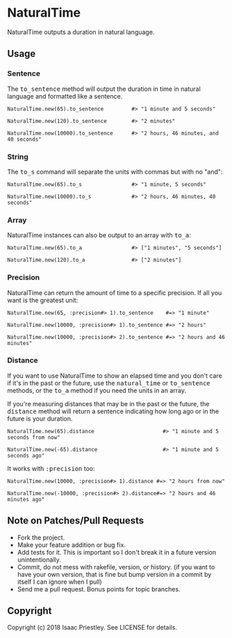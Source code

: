 # NaturalTime

NaturalTime outputs a duration in natural language.

## Usage

### Sentence

The <tt>to_sentence</tt> method will output the duration in time in natural language
and formatted like a sentence.

    NaturalTime.new(65).to_sentence         #> "1 minute and 5 seconds"

    NaturalTime.new(120).to_sentence        #> "2 minutes"

    NaturalTime.new(10000).to_sentence      #> "2 hours, 46 minutes, and 40 seconds"

### String

The <tt>to_s</tt> command will separate the units with commas but with no "and":

    NaturalTime.new(65).to_s                #> "1 minute, 5 seconds"

    NaturalTime.new(10000).to_s             #> "2 hours, 46 minutes, 40 seconds"

### Array

NaturalTime instances can also be output to an array with <tt>to_a</tt>:

    NaturalTime.new(65).to_a                #> ["1 minutes", "5 seconds"]

    NaturalTime.new(120).to_a               #> ["2 minutes"]

### Precision

NaturalTime can return the amount of time to a specific precision.  If all you want is the greatest unit:

    NaturalTime.new(65, :precision#> 1).to_sentence    #=> "1 minute"

    NaturalTime.new(10000, :precision#> 1).to_sentence #=> "2 hours"

    NaturalTime.new(10000, :precision#> 2).to_sentence #=> "2 hours and 46 minutes"

### Distance

If you want to use NaturalTime to show an elapsed time and you don't care if it's in the
past or the future, use the <tt>natural_time</tt> or <tt>to_sentence</tt> methods, or the
<tt>to_a</tt> method if you need the units in an array.

If you're measuring distances that may be in the past or the future, the <tt>distance</tt>
method will return a sentence indicating how long ago or in the future is your duration.

    NaturalTime.new(65).distance                      #> "1 minute and 5 seconds from now"

    NaturalTime.new(-65).distance                     #> "1 minute and 5 seconds ago"

It works with <tt>:precision</tt> too:

    NaturalTime.new(10000, :precision#> 1).distance #=> "2 hours from now"

    NaturalTime.new(-10000, :precision#> 2).distance#=> "2 hours and 46 minutes ago"


## Note on Patches/Pull Requests

* Fork the project.
* Make your feature addition or bug fix.
* Add tests for it. This is important so I don't break it in a
  future version unintentionally.
* Commit, do not mess with rakefile, version, or history.
  (if you want to have your own version, that is fine but bump version in a commit by itself I can ignore when I pull)
* Send me a pull request. Bonus points for topic branches.

## Copyright

Copyright (c) 2018 Isaac Priestley. See LICENSE for details.
